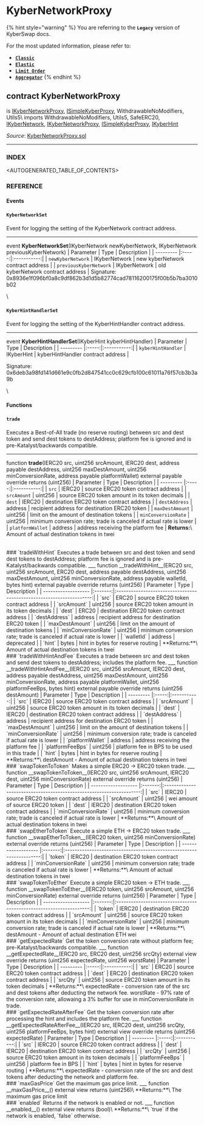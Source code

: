 # KyberNetworkProxy

{% hint style="warning" %}
You are referring to the **`Legacy`** version of KyberSwap docs.

For the most updated information, please refer to:

* [**`Classic`**](../../../../liquidity-solutions/kyberswap-classic/)
* [**`Elastic`**](../../../../liquidity-solutions/kyberswap-elastic/)
* [**`Limit Order`**](../../../../kyberswap-solutions/limit-order/)
* [**`Aggregator`**](../../../../kyberswap-solutions/kyberswap-aggregator/)
{% endhint %}

## contract KyberNetworkProxy

is [IKyberNetworkProxy](https://docs.kyberswap.com/Legacy/api-abi/core-smart-contracts/api\_abi-ikybernetworkproxy.md), [ISimpleKyberProxy](https://docs.kyberswap.com/Legacy/api-abi/core-smart-contracts/api\_abi-isimplekyberproxy.md), WithdrawableNoModifiers, Utils5\ imports WithdrawableNoModifiers, Utils5, SafeERC20, [IKyberNetwork](https://docs.kyberswap.com/Legacy/api-abi/core-smart-contracts/api\_abi-ikybernetwork.md), [IKyberNetworkProxy](https://docs.kyberswap.com/Legacy/api-abi/core-smart-contracts/api\_abi-ikybernetworkproxy.md), [ISimpleKyberProxy](https://docs.kyberswap.com/Legacy/api-abi/core-smart-contracts/api\_abi-isimplekyberproxy.md), [IKyberHint](https://docs.kyberswap.com/Legacy/api-abi/core-smart-contracts/api\_abi-ikyberhint.md)

_Source_: [KyberNetworkProxy.sol](https://github.com/KyberNetwork/smart-contracts/blob/master/contracts/sol6/KyberNetworkProxy.sol)

***

### INDEX[​](https://docs.kyberswap.com/Legacy/api-abi/core-smart-contracts/api\_abi-kybernetworkproxy#index) <a href="#index" id="index"></a>

\<AUTOGENERATED\_TABLE\_OF\_CONTENTS>

### REFERENCE[​](https://docs.kyberswap.com/Legacy/api-abi/core-smart-contracts/api\_abi-kybernetworkproxy#reference) <a href="#reference" id="reference"></a>

#### Events[​](https://docs.kyberswap.com/Legacy/api-abi/core-smart-contracts/api\_abi-kybernetworkproxy#events) <a href="#events" id="events"></a>

#### `KyberNetworkSet`[​](https://docs.kyberswap.com/Legacy/api-abi/core-smart-contracts/api\_abi-kybernetworkproxy#kybernetworkset) <a href="#kybernetworkset" id="kybernetworkset"></a>

Event for logging the setting of the KyberNetwork contract address.

***

event **KyberNetworkSet**(IKyberNetwork newKyberNetwork, IKyberNetwork previousKyberNetwork) | Parameter | Type | Description | | --------- |:-----:|:-----------:| | `newKyberNetwork` | IKyberNetwork | new kyberNetwork contract address | | `previousKyberNetwork` | IKyberNetwork | old kyberNetwork contract address | Signature: 0x8936e1f096bf0a8c9df862b3d1d5b82774cad78116200175f00b5b7ba3010b02

\


#### `KyberHintHandlerSet`[​](https://docs.kyberswap.com/Legacy/api-abi/core-smart-contracts/api\_abi-kybernetworkproxy#kyberhinthandlerset) <a href="#kyberhinthandlerset" id="kyberhinthandlerset"></a>

Event for logging the setting of the KyberHintHandler contract address.

***

event **KyberHintHandlerSet**(IKyberHint kyberHintHandler) | Parameter | Type | Description | | --------- |:-----:|:-----------:| | `kyberHintHandler` | IKyberHint | kyberHintHandler contract address |

Signature: 0x6deb3a98fd141d661e9c0fb2d847541cc0c629cfb100c61011a76f57cb3b3a9b

\


#### Functions[​](https://docs.kyberswap.com/Legacy/api-abi/core-smart-contracts/api\_abi-kybernetworkproxy#functions) <a href="#functions" id="functions"></a>

#### `trade`[​](https://docs.kyberswap.com/Legacy/api-abi/core-smart-contracts/api\_abi-kybernetworkproxy#trade) <a href="#trade" id="trade"></a>

Executes a Best-of-All trade (no reserve routing) between src and dest token and send dest tokens to destAddress; platform fee is ignored and is pre-Katalyst/backwards compatible.

***

function **trade**(IERC20 src, uint256 srcAmount, IERC20 dest, address payable destAddress, uint256 maxDestAmount, uint256 minConversionRate, address payable platformWallet) external payable override returns (uint256) | Parameter | Type | Description | | --------- |:-----:|:-----------:| | `src` | IERC20 | source ERC20 token contract address | | `srcAmount` | uint256 | source ERC20 token amount in its token decimals | | `dest` | IERC20 | destination ERC20 token contract address | | `destAddress` | address | recipient address for destination ERC20 token | | `maxDestAmount` | uint256 | limit on the amount of destination tokens | | `minConversionRate` | uint256 | minimum conversion rate; trade is canceled if actual rate is lower | | `platformWallet` | address | address receiving the platform fee | **Returns:**\ Amount of actual destination tokens in twei

\
\### \`tradeWithHint\` Executes a trade between src and dest token and send dest tokens to destAddress; platform fee is ignored and is pre-Katalyst/backwards compatible. \_\_\_ function \_\_tradeWithHint\_\_(ERC20 src, uint256 srcAmount, ERC20 dest, address payable destAddress, uint256 maxDestAmount, uint256 minConversionRate, address payable walletId, bytes hint) external payable override returns (uint256) | Parameter | Type | Description | | ------------------- |:-------:|:--------------------------------------------------------------------:| | \`src\` | ERC20 | source ERC20 token contract address | | \`srcAmount\` | uint256 | source ERC20 token amount in its token decimals | | \`dest\` | ERC20 | destination ERC20 token contract address | | \`destAddress\` | address | recipient address for destination ERC20 token | | \`maxDestAmount\` | uint256 | limit on the amount of destination tokens | | \`minConversionRate\` | uint256 | minimum conversion rate; trade is canceled if actual rate is lower | | \`walletId\` | address | deprecated | | \`hint\` | bytes | hint in bytes for reserve routing | \*\*Returns:\*\*\ Amount of actual destination tokens in twei\
\### \`tradeWithHintAndFee\` Executes a trade between src and dest token and send dest tokens to destAddress; includes the platform fee. \_\_\_ function \_\_tradeWithHintAndFee\_\_(IERC20 src, uint256 srcAmount, IERC20 dest, address payable destAddress, uint256 maxDestAmount, uint256 minConversionRate, address payable platformWallet, uint256 platformFeeBps, bytes hint) external payable override returns (uint256 destAmount) | Parameter | Type | Description | | --------- |:-----:|:-----------:| | \`src\` | IERC20 | source ERC20 token contract address | | \`srcAmount\` | uint256 | source ERC20 token amount in its token decimals | | \`dest\` | IERC20 | destination ERC20 token contract address | | \`destAddress\` | address | recipient address for destination ERC20 token | | \`maxDestAmount\` | uint256 | limit on the amount of destination tokens | | \`minConversionRate\` | uint256 | minimum conversion rate; trade is canceled if actual rate is lower | | \`platformWallet\` | address | address receiving the platform fee | | \`platformFeeBps\` | uint256 | platform fee in BPS to be used in this trade | | \`hint\` | bytes | hint in bytes for reserve routing | \*\*Returns:\*\*\ destAmount - Amount of actual destination tokens in twei\
\### \`swapTokenToToken\` Makes a simple ERC20 -> ERC20 token trade. \_\_\_ function \_\_swapTokenToToken\_\_(IERC20 src, uint256 srcAmount, IERC20 dest, uint256 minConversionRate) external override returns (uint256) | Parameter | Type | Description | | ------------------- |:-------:|:--------------------------------------------------------------------:| | \`src\` | IERC20 | source ERC20 token contract address | | \`srcAmount\` | uint256 | wei amount of source ERC20 token | | \`dest\` | IERC20 | destination ERC20 token contract address | | \`minConversionRate\` | uint256 | minimum conversion rate; trade is canceled if actual rate is lower | \*\*Returns:\*\*\ Amount of actual destination tokens in twei\
\### \`swapEtherToToken\` Execute a simple ETH -> ERC20 token trade. \_\_\_ function \_\_swapEtherToToken\_\_(IERC20 token, uint256 minConversionRate) external override returns (uint256) | Parameter | Type | Description | | ------------------- |:-------:|:--------------------------------------------------------------------:| | \`token\` | IERC20 | destination ERC20 token contract address | | \`minConversionRate\` | uint256 | minimum conversion rate; trade is canceled if actual rate is lower | \*\*Returns:\*\*\ Amount of actual destination tokens in twei\
\### \`swapTokenToEther\` Execute a simple ERC20 token -> ETH trade. \_\_\_ function \_\_swapTokenToEther\_\_(IERC20 token, uint256 srcAmount, uint256 minConversionRate) external override returns (uint256) | Parameter | Type | Description | | ------------------- |:-------:|:-------------------------------------------------------------------:| | \`token\` | IERC20 | destination ERC20 token contract address | | \`srcAmount\` | uint256 | source ERC20 token amount in its token decimals | | \`minConversionRate\` | uint256 | minimum conversion rate; trade is canceled if actual rate is lower | \*\*Returns:\*\*\ destAmount - Amount of actual destination ETH wei\
\### \`getExpectedRate\` Get the token conversion rate without platform fee; pre-Katalyst/backwards compatible. \_\_\_ function \_\_getExpectedRate\_\_(ERC20 src, ERC20 dest, uint256 srcQty) external view override returns (uint256 expectedRate, uint256 worstRate) | Parameter | Type | Description | | --------- |:-----:|:-----------:| | \`src\` | ERC20 | source ERC20 token contract address | | \`dest\` | ERC20 | destination ERC20 token contract address | | \`srcQty\` | uint256 | source ERC20 token amount in its token decimals | \*\*Returns:\*\*\ expectedRate - conversion rate of the src and dest tokens after deducting the network fee. worstRate - 97% rate of the conversion rate, allowaing a 3% buffer for use in minConversionRate in trade.\
\### \`getExpectedRateAfterFee\` Get the token conversion rate after processing the hint and includes the platform fee. \_\_\_ function \_\_getExpectedRateAfterFee\_\_(IERC20 src, IERC20 dest, uint256 srcQty, uint256 platformFeeBps, bytes hint) external view override returns (uint256 expectedRate) | Parameter | Type | Description | | --------- |:-----:|:-----------:| | \`src\` | IERC20 | source ERC20 token contract address | | \`dest\` | IERC20 | destination ERC20 token contract address | | \`srcQty\` | uint256 | source ERC20 token amount in its token decimals | | \`platformFeeBps\` | uint256 | platform fee in BPS | | \`hint\` | bytes | hint in bytes for reserve routing | \*\*Returns:\*\*\ expectedRate - conversion rate of the src and dest tokens after deducting the network and platform fee.\
\### \`maxGasPrice\` Get the maximum gas price limit. \_\_\_ function \_\_maxGasPrice\_\_() external view returns (uint256)\ \*\*Returns:\*\*\ The maximum gas price limit\
\### \`enabled\` Returns if the network is enabled or not. \_\_\_ function \_\_enabled\_\_() external view returns (bool)\ \*\*Returns:\*\*\ \`true\` if the network is enabled, \`false\` otherwise.
